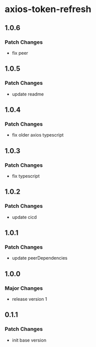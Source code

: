 # axios-token-refresh

## 1.0.6

### Patch Changes

- fix peer

## 1.0.5

### Patch Changes

- update readme

## 1.0.4

### Patch Changes

- fix older axios typescript

## 1.0.3

### Patch Changes

- fix typescript

## 1.0.2

### Patch Changes

- update cicd

## 1.0.1

### Patch Changes

- update peerDependencies

## 1.0.0

### Major Changes

- release version 1

## 0.1.1

### Patch Changes

- init base version
